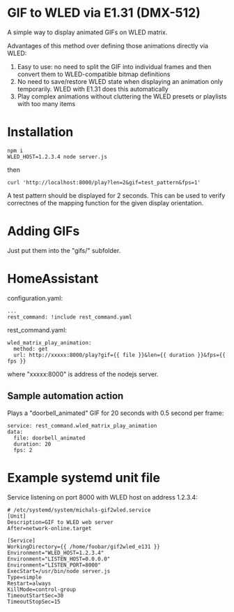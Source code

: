 # GIF to WLED via E1.31 (DMX-512)

A simple way to display animated GIFs on WLED matrix.

Advantages of this method over defining those animations directly via WLED:
 1. Easy to use: no need to split the GIF into individual frames and then convert them to WLED-compatible bitmap definitions
 2. No need to save/restore WLED state when displaying an animation only temporarily. WLED with E1.31 does this automatically
 3. Play complex animations without cluttering the WLED presets or playlists with too many items

# Installation
```
npm i
WLED_HOST=1.2.3.4 node server.js 
```
then
```
curl 'http://localhost:8000/play?len=2&gif=test_pattern&fps=1'
```
A test pattern should be displayed for 2 seconds. This can be used to verify correctnes of the mapping function for the given display orientation.

# Adding GIFs

Just put them into the "gifs/" subfolder.

# HomeAssistant

configuration.yaml:
```
...
rest_command: !include rest_command.yaml
```

rest_command.yaml:
```
wled_matrix_play_animation:
  method: get
  url: http://xxxxx:8000/play?gif={{ file }}&len={{ duration }}&fps={{ fps }}
```
where "xxxxx:8000" is address of the nodejs server.

## Sample automation action

Plays a "doorbell_animated" GIF for 20 seconds with 0.5 second per frame:
```
service: rest_command.wled_matrix_play_animation
data:
  file: doorbell_animated
  duration: 20
  fps: 2
```


# Example systemd unit file

Service listening on port 8000 with WLED host on address 1.2.3.4:

```
# /etc/systemd/system/michals-gif2wled.service
[Unit]
Description=GIF to WLED web server
After=network-online.target

[Service]
WorkingDirectory={{ /home/foobar/gif2wled_e131 }}
Environment="WLED_HOST=1.2.3.4"
Environment="LISTEN_HOST=0.0.0.0"
Environment="LISTEN_PORT=8000"
ExecStart=/usr/bin/node server.js
Type=simple
Restart=always
KillMode=control-group
TimeoutStartSec=30
TimeoutStopSec=15
```
